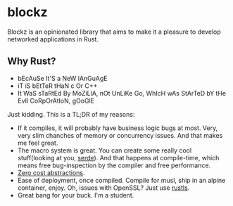 # blockz

Blockz is an opinionated library that aims to make it a pleasure to develop
networked applications in Rust.

## Why Rust?

- bEcAuSe It'S a NeW lAnGuAgE
- iT iS bEtTeR tHaN c Or C++
- It WaS sTaRtEd By MoZiLlA, nOt UnLiKe Go, WhIcH wAs StArTeD bY tHe EvIl
CoRpOrAtIoN, gOoGlE

Just kidding. This is a TL;DR of my reasons:

- If it compiles, it will probably have business logic bugs at most. Very, very
slim chanches of memory or concurrency issues. And that makes me feel great.
- The macro system is great. You can create some really cool stuff(looking at
you, [serde]). And that happens at compile-time, which means free
bug-inspection by the compiler and free performance.
- [Zero cost abstractions].
- Ease of deployment, once compiled. Compile for musl, ship in an alpine
container, enjoy. Oh, issues with OpenSSL? Just use [rustls].
- Great bang for your buck. I'm a student.

[serde]: https://serde.rs
[Zero cost abstractions]: https://boats.gitlab.io/blog/post/zero-cost-abstractions/
[rustls]: https://github.com/ctz/rustls
